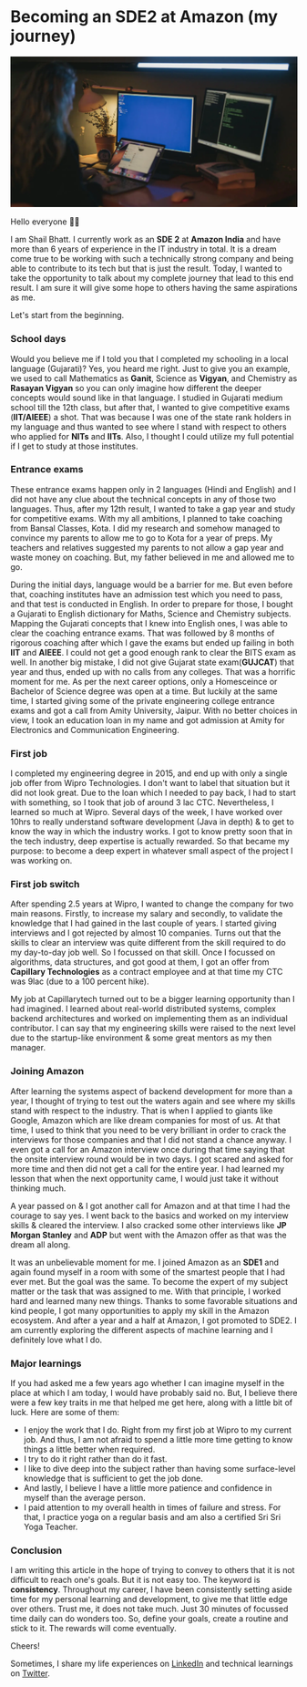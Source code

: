 # Becoming an SDE2 at Amazon (my journey)

![](./my_journey/my_journey.webp)

Hello everyone 👋🏻

I am Shail Bhatt. I currently work as an **SDE 2** at **Amazon India** and have more than 6 years of experience in the IT industry in total. It is a dream come true to be working with such a technically strong company and being able to contribute to its tech but that is just the result. Today, I wanted to take the opportunity to talk about my complete journey that lead to this end result. I am sure it will give some hope to others having the same aspirations as me. 

Let's start from the beginning.

### School days
Would you believe me if I told you that I completed my schooling in a local language (Gujarati)? Yes, you heard me right. Just to give you an example, we used to call Mathematics as **Ganit**, Science as **Vigyan**, and Chemistry as **Rasayan Vigyan** so you can only imagine how different the deeper concepts would sound like in that language. I studied in Gujarati medium school till the 12th class, but after that, I wanted to give competitive exams (**IIT/AIEEE**) a shot. That was because I was one of the state rank holders in my language and thus wanted to see where I stand with respect to others who applied for **NITs** and **IITs**. Also, I thought I could utilize my full potential if I get to study at those institutes. 

### Entrance exams
These entrance exams happen only in 2 languages (Hindi and English) and I did not have any clue about the technical concepts in any of those two languages. Thus, after my 12th result, I wanted to take a gap year and study for competitive exams. With my all ambitions, I planned to take coaching from Bansal Classes, Kota. I did my research and somehow managed to convince my parents to allow me to go to Kota for a year of preps. My teachers and relatives suggested my parents to not allow a gap year and waste money on coaching. But, my father believed in me and allowed me to go. 

During the initial days, language would be a barrier for me. But even before that, coaching institutes have an admission test which you need to pass, and that test is conducted in English. In order to prepare for those, I bought a Gujarati to English dictionary for Maths, Science and Chemistry subjects. Mapping the Gujarati concepts that I knew into English ones, I was able to clear the coaching entrance exams. That was followed by 8 months of rigorous coaching after which I gave the exams but ended up failing in 
 both **IIT** and **AIEEE**. I could not get a good enough rank to clear the BITS exam as well. In another big mistake, I did not give Gujarat state exam(**GUJCAT**) that year and thus, ended up with no calls from any colleges. That was a horrific moment for me. As per the next career options, only a Homesceince or Bachelor of Science degree was open at a time. But luckily at the same time, I started giving some of the private engineering college entrance exams and got a call from Amity University, Jaipur. With no better choices in view, I took an education loan in my name and got admission at Amity for Electronics and Communication Engineering. 

### First job
I completed my engineering degree in 2015, and end up with only a single job offer from Wipro Technologies. I don't want to label that situation but it did not look great. Due to the loan which I needed to pay back, I had to start with something, so I took that job of around 3 lac CTC. Nevertheless, I learned so much at Wipro. Several days of the week, I have worked over 10hrs to really understand software development (Java in depth) & to get to know the way in which the industry works. I got to know pretty soon that in the tech industry, deep expertise is actually rewarded. So that became my purpose: to become a deep expert in whatever small aspect of the project I was working on. 

### First job switch
After spending 2.5 years at Wipro, I wanted to change the company for two main reasons. Firstly, to increase my salary and secondly, to validate the knowledge that I had gained in the last couple of years. I started giving interviews and I got rejected by almost 10 companies. Turns out that the skills to clear an interview was quite different from the skill required to do my day-to-day job well. So I focussed on that skill. Once I focussed on algorithms, data structures, and got good at them, I got an offer from **Capillary Technologies** as a contract employee and at that time my CTC was 9lac (due to a 100 percent hike). 

My job at Capillarytech turned out to be a bigger learning opportunity than I had imagined. I learned about real-world distributed systems, complex backend architectures and worked on implementing them as an individual contributor. I can say that my engineering skills were raised to the next level due to the startup-like environment & some great mentors as my then manager. 

### Joining Amazon
After learning the systems aspect of backend development for more than a year, I thought of trying to test out the waters again and see where my skills stand with respect to the industry. That is when I applied to giants like Google, Amazon which are like dream companies for most of us. 
At that time, I used to think that you need to be very brilliant in order to crack the interviews for those companies and that I did not stand a chance anyway. I even got a call for an Amazon interview once during that time saying that the onsite interview round would be in two days. I got scared and asked for more time and then did not get a call for the entire year. I had learned my lesson that when the next opportunity came, I would just take it without thinking much. 

A year passed on & I got another call for Amazon and at that time I had the courage to say yes. I went back to the basics and worked on my interview skills & cleared the interview. I also cracked some other interviews like **JP Morgan Stanley** and **ADP** but went with the Amazon offer as that was the dream all along. 

It was an unbelievable moment for me. I joined Amazon as an **SDE1** and again found myself in a room with some of the smartest people that I had ever met. But the goal was the same. To become the expert of my subject matter or the task that was assigned to me.  With that principle, I worked hard and learned many new things.  Thanks to some favorable situations and kind people, I got many opportunities to apply my skill in the Amazon ecosystem. And after a year and a half at Amazon, I got promoted to SDE2. I am currently exploring the different aspects of machine learning and I definitely love what I do. 

### Major learnings
If you had asked me a few years ago whether I can imagine myself in the place at which I am today, I would have probably said no. But, I believe there were a few key traits in me that helped me get here, along with a little bit of luck. Here are some of them:

- I enjoy the work that I do. Right from my first job at Wipro to my current job. And thus, I am not afraid to spend a little more time getting to know things a little better when required. 
- I try to do it right rather than do it fast.
- I like to dive deep into the subject rather than having some surface-level knowledge that is sufficient to get the job done. 
- And lastly, I believe I have a little more patience and confidence in myself than the average person.
- I paid attention to my overall health in times of failure and stress. For that, I practice yoga on a regular basis and am also a certified Sri Sri Yoga Teacher. 

### Conclusion
I am writing this article in the hope of trying to convey to others that it is not difficult to reach one's goals. But it is not easy too. The keyword is **consistency**. Throughout my career, I have been consistently setting aside time for my personal learning and development, to give me that little edge over others. Trust me, it does not take much. Just 30 minutes of focussed time daily can do wonders too. So, define your goals, create a routine and stick to it. The rewards will come eventually. 

Cheers! 

Sometimes, I share my life experiences on [LinkedIn](https://www.linkedin.com/in/shail-b-36557a88) and technical learnings on [Twitter](https://twitter.com/shail_bhattt). 
